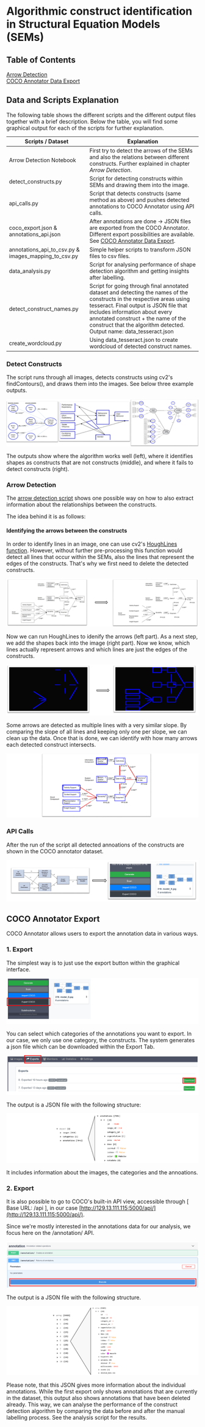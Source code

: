 # Algorithmic construct identification in Structural Equation Models (SEMs)




## Table of Contents

 
[Arrow Detection](https://git.scc.kit.edu/yn2099/research-model-annotation#arrow-detection)  
[COCO Annotator Data Export](https://git.scc.kit.edu/yn2099/research-model-annotation#coco-annotator-export)  
<a name="arrows"/>


## Data and Scripts Explanation
The following table shows the different scripts and the different output files together with a brief description. Below the table, you will find some graphical output for each of the scripts for further explanation.

| Scripts / Dataset| Explanation|
| --- | --- |
| Arrow Detection Notebook | First try to detect the arrows of the SEMs and also the relations between different constructs. Further explained in chapter *Arrow Detection*. |
| detect_constructs.py| Script for detecting constructs within SEMs and drawing them into the image. |
| api_calls.py| Script that detects constructs (same method as above) and pushes detected annotations to COCO Annotator using API calls. |
| coco_export.json & annotations_api.json|After annotations are done -> JSON files are exported from the COCO Annotator. Different export possibilities are available. See [COCO Annotator Data Export](https://git.scc.kit.edu/yn2099/research-model-annotation#coco-annotator-export). |
| annotations_api_to_csv.py & images_mapping_to_csv.py|Simple helper scripts to transform JSON files to csv files.|
| data_analysis.py|Script for analysing performance of shape detection algorithm and getting insights after labelling.
| detect_construct_names.py|Script for going through final annotated dataset and detecting the names of the constructs in the respective areas using tesseract. Final output is JSON file that includes information about every annotated construct + the name of the construct that the algorithm detected. Output name: data_tesseract.json|
| create_wordcloud.py| Using data_tesseract.json to create wordcloud of detected construct names.|

###  Detect Constructs
The script runs through all images, detects constructs using cv2's findContours(), and draws them into the images. See below three example outputs.

![Construct Detection Output](images/detect_constructs_output.PNG)

The outputs show where the algorithm works well (left), where it identifies shapes as constructs that are not constructs (middle), and where it fails to detect constructs (right).

###  Arrow Detection
The [arrow detection script](https://git.scc.kit.edu/yn2099/research-model-annotation/-/blob/master/Arrow%20Detection.ipynb) shows one possible way on how to also extract information about the relationships between the constructs.

The idea  behind it is as follows:

####  Identifying the arrows between the constructs
In order to identify lines in an image, one can use cv2's [HoughLines function](https://opencv-python-tutroals.readthedocs.io/en/latest/py_tutorials/py_imgproc/py_houghlines/py_houghlines.html). However, without further pre-processing this function would detect all lines that occur within the SEMs, also the lines that represent the edges of the constructs. That's why we first need to delete the detected constructs.


![Arrow Detection Step 1](images/arrow_detection_step1.PNG)

Now we can run HoughLines to idenify the arrows (left part).
As a next step, we add the shapes back into the image (right part). Now we know, which lines actually represent arrows and which lines are just the edges of the constructs.


![Arrow Detection Step 2](images/arrow_detection_step2.PNG)

Some arrows are detected as multiple lines with a very similar slope. By comparing the slope of all lines and keeping only one per slope, we can clean up the data. Once that is done, we can identify with how many arrows each detected construct intersects.



![Arrow Detection Step 3](images/arrow_detection_step3.PNG)

### API Calls
After the run of the script all detected annoations of the constructs are shown in the COCO annotator dataset.

![API Calls - Output](images/api_calls.PNG)

## COCO Annotator Export
COCO Annotator allows users to export the annotation data in various ways. 
### 1. Export

The simplest way is to just use the export button within the graphical interface. 

![COCO Export - 1- 1](images/coco_export_1_1.PNG)

You can select which categories of the annotations you want to export. In our case, we only use one category, the constructs. The system generates a json file which can be downloaded within the Export Tab.

![COCO Export - 1 -2](images/coco_export_1_2.PNG)

The output is a JSON file with the following structure:

![COCO Export - 1 - Output](images/coco_export_1_output.PNG)

It includes information about the images, the categories and the annoations.

### 2. Export

It is also possible to go to COCO's built-in API view, accessible through [ Base URL: /api ], in our case [http://129.13.111.115:5000/api/](http://129.13.111.115:5000/api/).

Since we're mostly interested in the annotations data for our analysis, we focus here on the /annotation/ API.

![COCO Export - 1 - Output](images/coco_export_2.PNG)

The output is a JSON file with the following structure.

![COCO Export - 1 - Output](images/coco_export_2_output.PNG)

Please note, that this JSON gives more information about the individual annotations. While the first export only shows annotations that are currently in the dataset, this output also shows annotations that have been deleted already. This way, we can analyse the performance of the construct detection algorithm by comparing the data before and after the manual labelling process. See the analysis script for the results.


